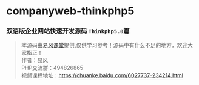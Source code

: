 # companyweb-thinkphp5

### 双语版企业网站快速开发源码 `Thinkphp5.0`篇

> 本源码由[易风课堂](https://chuanke.baidu.com/6027737-234214.html)提供,仅供学习参考！源码中有什么不足的地方，欢迎大家指正！   
>作者：易风    
PHP交流群：494826865    
视频课程地址：https://chuanke.baidu.com/6027737-234214.html
